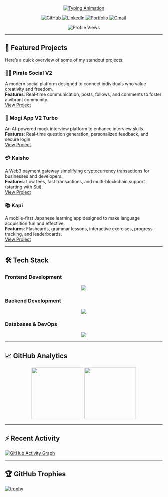 <div align="center">

<!-- Animated Header -->
<a href="#">
  <img src="https://readme-typing-svg.demolab.com?font=Fira+Code&weight=600&size=26&pause=1000&color=38BCF7&center=true&vCenter=true&width=500&lines=Hi+%F0%9F%91%8B%2C+I'm+Ta+Van+Thai;Full-Stack+Web+Developer;Indie Builder;Tech+Enthusiast" alt="Typing Animation" />
</a>

<!-- Social Badges -->
<p align="center">
  <a href="https://github.com/vanthaita" target="_blank">
    <img src="https://img.shields.io/badge/GitHub-181717?style=for-the-badge&logo=github&logoColor=white" alt="GitHub">
  </a>
  <a href="https://www.linkedin.com/in/vanthaita/">
    <img src="https://img.shields.io/badge/LinkedIn-0A66C2?style=for-the-badge&logo=linkedin&logoColor=white" alt="LinkedIn">
  </a>
  <a href="https://www.vanthaita.space/">
    <img src="https://img.shields.io/badge/Portfolio-000000?style=for-the-badge&logo=web&logoColor=white" alt="Portfolio">
  </a>
  <a href="mailto:thaitv225@gmail.com">
    <img src="https://img.shields.io/badge/Gmail-EA4335?style=for-the-badge&logo=gmail&logoColor=white" alt="Gmail">
  </a>
</p>



<!-- Profile View Counter -->
<p align="center">
  <img src="https://komarev.com/ghpvc/?username=TaThasi&label=Profile%20views&color=0e75b6&style=flat" alt="Profile Views" />
</p>

</div>

---

## 🚀 Featured Projects

Here’s a quick overview of some of my standout projects:

### 🏴‍☠️ **Pirate Social V2**
A modern social platform designed to connect individuals who value creativity and freedom.  
**Features**: Real-time communication, posts, follows, and comments to foster a vibrant community.  
[View Project](https://github.com/TDevUIT/piratesocial-v2)

### 🤖 **Mogi App V2 Turbo**
An AI-powered mock interview platform to enhance interview skills.  
**Features**: Real-time question generation, personalized feedback, and secure login.  
[View Project](https://github.com/vanthaita/mogi-app-v2-turbo)

### 💳 **Kaisho**
A Web3 payment gateway simplifying cryptocurrency transactions for businesses and developers.  
**Features**: Low fees, fast transactions, and multi-blockchain support (starting with Sui).  
[View Project](https://kaisho.vercel.app/)

### 📚 **Kapi**
A mobile-first Japanese learning app designed to make language acquisition fun and effective.  
**Features**: Flashcards, grammar lessons, interactive exercises, progress tracking, and leaderboards.  
[View Project](https://github.com/TDevUIT/Kapi)

---
<!-- Tech Stack Section -->
## 🛠️ Tech Stack

### **Frontend Development**
<div align="center">
  <img src="https://skillicons.dev/icons?i=react,nextjs,vue,nuxt,typescript,javascript,html,css,tailwind,redux,pinia" />
</div>

### **Backend Development**
<div align="center">
  <img src="https://skillicons.dev/icons?i=nodejs,express,nestjs,python,cpp" />
</div>

### **Databases & DevOps**
<div align="center">
  <img src="https://skillicons.dev/icons?i=mongodb,postgres,redis,docker,aws,postman,prisma,supabase,git,linux,npm,yarn" />
</div>

---

<!-- GitHub Stats Section -->
## 📈 GitHub Analytics

<div align="center">

<!-- Stats Card -->
<img height="165em" src="https://github-readme-stats.vercel.app/api?username=vanthaita&show_icons=true&theme=radical&include_all_commits=true&count_private=true&hide_border=true"/>

<!-- Streak Stats -->
<img height="165em" src="https://github-readme-streak-stats.herokuapp.com/?user=vanthaita&theme=radical"/>



</div>

---

<!-- Activity Graph -->
## ⚡ Recent Activity

[![GitHub Activity Graph](https://github-readme-activity-graph.vercel.app/graph?username=vanthaita&theme=react-dark&hide_border=true)](https://github.com/vanthaita/github-readme-activity-graph)

---

<!-- Trophy Section -->
## 🏆 GitHub Trophies

[![trophy](https://github-profile-trophy.vercel.app/?username=vanthaita&theme=onedark&margin-w=15&no-frame=true)](https://github.com/ryo-ma/github-profile-trophy)
